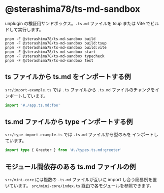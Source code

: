 # @sterashima78/ts-md-sandbox

unplugin の検証用サンドボックス。`.ts.md` ファイルを tsup または Vite でビルドして実行します。

```
pnpm -F @sterashima78/ts-md-sandbox build
pnpm -F @sterashima78/ts-md-sandbox build:tsup
pnpm -F @sterashima78/ts-md-sandbox build:vite
pnpm -F @sterashima78/ts-md-sandbox start
pnpm -F @sterashima78/ts-md-sandbox typecheck
pnpm -F @sterashima78/ts-md-sandbox test
```

## ts ファイルから ts.md をインポートする例

`src/import-example.ts` では `.ts` ファイルから `.ts.md` ファイルのチャンクをインポートしています。

```ts
import '#./app.ts.md:foo'
```

## ts.md ファイルから type インポートする例

`src/type-import-example.ts` では `.ts.md` ファイルから型のみを
インポートしています。

```ts
import type { Greeter } from '#./types.ts.md:greeter'
```

## モジュール間依存のある ts.md ファイルの例

`src/mini-core` には複数の `.ts.md` ファイルが互いに import し合う簡易例を置いています。
`src/mini-core/index.ts` 経由で各モジュールを参照できます。
